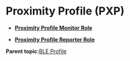 # Proximity Profile \(PXP\)

-   **[Proximity Profile Monitor Role](GUID-47722FB5-36D7-4844-BCB6-700CF4B19291.md)**  

-   **[Proximity Profile Reporter Role](GUID-BE63AD0B-809E-416E-A9C4-D1B2AB20A4CA.md)**  


**Parent topic:**[BLE Profile](GUID-0C50046A-98EA-4DA8-9171-8A060D2F890B.md)

